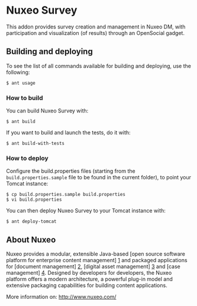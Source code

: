 # Nuxeo Survey

This addon provides survey creation and management in Nuxeo DM, with participation and visualization (of results) through an OpenSocial gadget. 

## Building and deploying

To see the list of all commands available for building and deploying, use the following:

    $ ant usage


### How to build

You can build Nuxeo Survey with:

    $ ant build

If you want to build and launch the tests, do it with:

    $ ant build-with-tests


### How to deploy

Configure the build.properties files (starting from the `build.properties.sample` file to be found in the current folder), to point your Tomcat instance:

    $ cp build.properties.sample build.properties
    $ vi build.properties

You can then deploy Nuxeo Survey to your Tomcat instance with:

    $ ant deploy-tomcat


## About Nuxeo

Nuxeo provides a modular, extensible Java-based [open source software platform for enterprise content management] [1] and packaged applications for [document management] [2], [digital asset management] [3] and [case management] [4]. Designed by developers for developers, the Nuxeo platform offers a modern architecture, a powerful plug-in model and extensive packaging capabilities for building content applications.

[1]: http://www.nuxeo.com/en/products/ep
[2]: http://www.nuxeo.com/en/products/document-management
[3]: http://www.nuxeo.com/en/products/dam
[4]: http://www.nuxeo.com/en/products/case-management

More information on: <http://www.nuxeo.com/>


